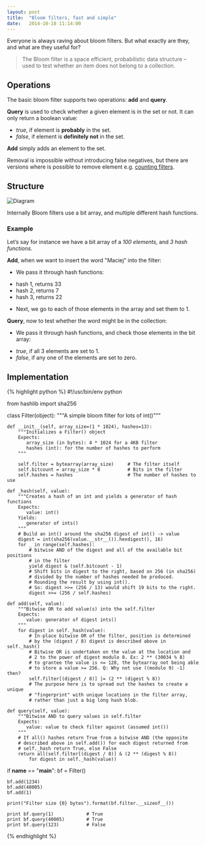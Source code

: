 ```yaml
---
layout: post
title:  "Bloom filters, fast and simple"
date:   2014-10-18 11:14:00
---
```


Everyone is always raving about bloom filters. But what exactly are they, and what are they useful for?

> The Bloom filter is a space efficient, probabilistic data structure – used to test whether an item does not belong to a collection.

## Operations

The basic bloom filter supports two operations: __add__ and __query__.

__Query__ is used to check whether a given element is in the set or not. It can only return a boolean value:

* _true_, if element is __probably__ in the set.
* _false_, if element is __definitely not__ in the set.

__Add__ simply adds an element to the set.

Removal is impossible without introducing false negatives, but there are versions where is possible to remove element e.g. [counting filters](http://en.wikipedia.org/wiki/Bloom_filter#Counting_filters).

## Structure

![Diagram](https://dl.dropboxusercontent.com/u/103345209/Camera%20Uploads/bloom-fig1-11.png)

Internally Bloom filters use a bit array, and multiple different hash functions.

### Example

Let’s say for instance we have a bit array of a _100 elements_, and _3 hash functions_.

__Add__, when we want to insert the word "Maciej" into the filter:

* We pass it through hash functions:
 - hash 1, returns 33
 - hash 2, returns 7
 - hash 3, returns 22
* Next, we go to each of those elements in the array and set them to 1.

__Query__, now to test whether the word might be in the collection:

* We pass it through hash functions, and check those elements in the bit array:
 - _true_, if all 3 elements are set to 1.
 - _false_, if any one of the elements are set to zero.

## Implementation

{% highlight python %}
#!/usr/bin/env python

from hashlib import sha256

class Filter(object):
    """A simple bloom filter for lots of int()"""

    def __init__(self, array_size=(1 * 1024), hashes=13):
        """Initializes a Filter() object
        Expects:
           array_size (in bytes): 4 * 1024 for a 4KB filter
           hashes (int): for the number of hashes to perform
        """

        self.filter = bytearray(array_size)     # The filter itself
        self.bitcount = array_size * 8          # Bits in the filter
        self.hashes = hashes                    # The number of hashes to use

    def _hash(self, value):
        """Creates a hash of an int and yields a generator of hash functions
        Expects:
           value: int()
        Yields:
           generator of ints()
        """
        # Build an int() around the sha256 digest of int() -> value
        digest = int(sha256(value.__str__()).hexdigest(), 16)
        for _ in range(self.hashes):
            # bitwise AND of the digest and all of the available bit positions
            # in the filter
            yield digest & (self.bitcount - 1)
            # Shift bits in digest to the right, based on 256 (in sha256)
            # divided by the number of hashes needed be produced.
            # Rounding the result by using int().
            # So: digest >>= (256 / 13) would shift 19 bits to the right.
            digest >>= (256 / self.hashes)

    def add(self, value):
        """Bitwise OR to add value(s) into the self.filter
        Expects:
           value: generator of digest ints()
        """
        for digest in self._hash(value):
            # In-place bitwise OR of the filter, position is determined
            # by the (digest / 8) digest is described above in self._hash()
            # Bitwise OR is undertaken on the value at the location and
            # 2 to the power of digest modulo 8. Ex: 2 ** (30034 % 8)
            # to grantee the value is <= 128, the bytearray not being able
            # to store a value >= 256. Q: Why not use ((modulo 9) -1) then?
            self.filter[(digest / 8)] |= (2 ** (digest % 8))
            # The purpose here is to spread out the hashes to create a unique
            # "fingerprint" with unique locations in the filter array,
            # rather than just a big long hash blob.

    def query(self, value):
        """Bitwise AND to query values in self.filter
        Expects:
           value: value to check filter against (assumed int())
        """
        # If all() hashes return True from a bitwise AND (the opposite
        # described above in self.add()) for each digest returned from
        # self._hash return True, else False
        return all(self.filter[(digest / 8)] & (2 ** (digest % 8))
            for digest in self._hash(value))


if __name__ == "__main__":
    bf = Filter()

    bf.add(1234)
    bf.add(40005)
    bf.add(1)

    print("Filter size {0} bytes").format(bf.filter.__sizeof__())

    print bf.query(1)            # True
    print bf.query(40005)        # True
    print bf.query(123)          # False
{% endhighlight %}